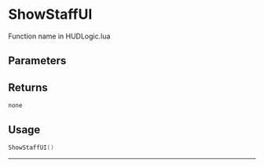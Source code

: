 # ShowStaffUI

Function name in HUDLogic.lua

## Parameters

## Returns

`none`

## Usage

```lua
ShowStaffUI()
```

---
